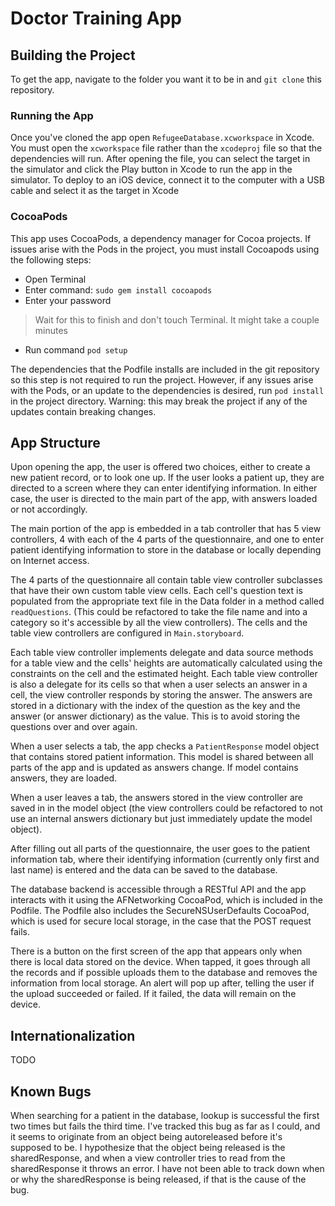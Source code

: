 # Doctor Training App

## Building the Project

To get the app, navigate to the folder you want it to be in and
`git clone` this repository.

### Running the App

Once you've cloned the app open `RefugeeDatabase.xcworkspace` in Xcode.
You must open the `xcworkspace` file rather than the `xcodeproj` file so that 
the dependencies will run. After opening the file, you can select the target in 
the simulator and click the Play button in Xcode to run the app in the simulator.
To deploy to an iOS device, connect it to the computer with a USB cable and select
it as the target in Xcode

### CocoaPods

This app uses CocoaPods, a dependency manager for Cocoa projects. If issues arise
with the Pods in the project, you must install Cocoapods using the following steps:

- Open Terminal
- Enter command: `sudo gem install cocoapods`
- Enter your password

> Wait for this to finish and don't touch Terminal.  It might take a couple minutes

- Run command `pod setup`

The dependencies that the Podfile installs are included in the git repository 
so this step is not required to run the project. However, if any issues arise
with the Pods, or an update to the dependencies is desired,
run `pod install` in the project directory. Warning: this may break the project
if any of the updates contain breaking changes.

## App Structure

Upon opening the app, the user is offered two choices, either to create a new
patient record, or to look one up. If the user looks a patient up, they are 
directed to a screen where they can enter identifying information. In either
case, the user is directed to the main part of the app, with answers loaded or
not accordingly.

The main portion of the app is embedded in a tab controller that has 5 view
controllers, 4 with each of the 4 parts of the questionnaire, and one to enter
patient identifying information to store in the database or locally depending on
Internet access.

The 4 parts of the questionnaire all contain table view controller subclasses that
have their own custom table view cells. Each cell's question text is populated from
the appropriate text file in the Data folder in a method called `readQuestions`. (This
could be refactored to take the file name and into a category so it's accessible
by all the view controllers). The cells and the table view controllers are configured
in `Main.storyboard`. 

Each table view controller implements delegate and data source
methods for a table view and the cells' heights are automatically calculated using
the constraints on the cell and the estimated height. Each table view controller
is also a delegate for its cells so that when a user selects an answer in a cell,
the view controller responds by storing the answer. The answers are stored in a
dictionary with the index of the question as the key and the answer (or answer dictionary)
as the value. This is to avoid storing the questions over and over again. 

When a user selects a tab, the app checks a `PatientResponse` model object that
contains stored patient information. This model is shared between all parts of the
app and is updated as answers change. If model contains answers, they are loaded.

When a user leaves a tab, the answers stored in the view controller are saved in
in the model object (the view controllers could be refactored to not use an internal
answers dictionary but just immediately update the model object).

After filling out all parts of the questionnaire, the user goes to the patient
information tab, where their identifying information (currently only first and
last name) is entered and the data can be saved to the database.

The database backend is accessible through a RESTful API and the app interacts with
it using the AFNetworking CocoaPod, which is included in the Podfile. The Podfile 
also includes the SecureNSUserDefaults CocoaPod, which is used for secure local
storage, in the case that the POST request fails. 

There is a button on the first screen of the app that appears only when there
is local data stored on the device. When tapped, it goes through all the records
and if possible uploads them to the database and removes the information from local
storage. An alert will pop up after, telling the user if the upload succeeded or
failed. If it failed, the data will remain on the device.

## Internationalization
TODO

## Known Bugs

When searching for a patient in the database, lookup is successful the first two
times but fails the third time. I've tracked this bug as far as I could, and it
seems to originate from an object being autoreleased before it's supposed to be.
I hypothesize that the object being released is the sharedResponse, and when a
view controller tries to read from the sharedResponse it throws an error. I
have not been able to track down when or why the sharedResponse is being released,
if that is the cause of the bug.
